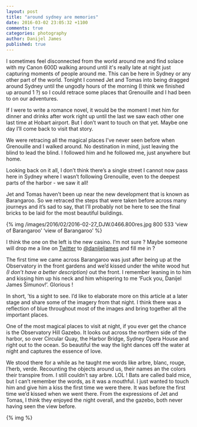 ```yaml
---
layout: post
title: "around sydney are memories"
date: 2016-03-02 23:05:32 +1100
comments: true
categories: photography
author: Danijel James
published: true
---
```

I sometimes feel disconnected from the world around me and find solace with my Canon 600D walking around until it's really late at night just capturing moments of people around me. This can be here in Sydney or any other part of the world. Tonight I conned Jet and Tomas into being dragged around Sydney until the ungodly hours of the morning (I think we finished up around 1 ?) so I could retrace some places that Grenouille and I had been to on our adventures.

If I were to write a romance novel, it would be the moment I met him for dinner and drinks after work right up until the last we saw each other one last time at Hobart airport. But I don’t want to touch on that yet. Maybe one day I’ll come back to visit that story.

We were retracing all the magical places I’ve never seen before when Grenouille and I walked around. No destination in mind, just leaving the blind to lead the blind. I followed him and he followed me, just anywhere but home.

Looking back on it all, I don’t think there’s a single street I cannot now pass here in Sydney where I wasn’t following Grenouille, even to the deepest parts of the harbor - we saw it all!

Jet and Tomas haven’t been up near the new development that is known as Barangaroo. So we retraced the steps that were taken before across many journeys and it’s sad to say, that I’ll probably not be here to see the final bricks to be laid for the most beautiful buildings.

{% img /images/2016/02/2016-02-27_DJW.0466.800res.jpg 800 533 ‘view of Barangaroo’ ‘view of Barangaroo’ %}

I think the one on the left is the new casino. I’m not sure ? Maybe someone will drop me a line on [Twitter](https://twitter.com) to [@danijeljames](https://twitter.com/danijeljames) and fill me in ?

The first time we came across Barangaroo was just after being up at the Observatory in the front gardens and we’d kissed under the white wood hut _(I don’t have a better description)_ out the front. I remember leaning in to him and kissing him up his neck and him whispering to me ‘Fuck you, Danijel James Šimunov!’. Glorious !

In short, ’tis a sight to see. I’d like to elaborate more on this article at a later stage and share some of the imagery from that night. I think there was a reflection of blue throughout most of the images and bring together all the important places.

One of the most magical places to visit at night, if you ever get the chance is the Observatory Hill Gazebo. It looks out across the northern side of the harbor, so over Circular Quay, the Harbor Bridge, Sydney Opera House and right out to the ocean. So beautiful the way the light dances off the water at night and captures the essence of love.

We stood there for a while as he taught me words like arbre, blanc, rouge, l’herb, verde. Recounting the objects around us, their names an the colors their transpire from. I still couldn’t say arbre. LOL ! Bats are called bald mice, but I can’t remember the words, as it was a mouthful. I just wanted to touch him and give him a kiss the first time we were there. It was before the first time we’d kissed when we went there. From the expressions of Jet and Tomas, I think they enjoyed the night overall, and the gazebo, both never having seen the view before.

{% img %}